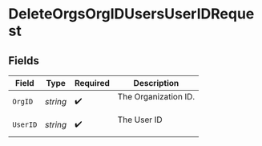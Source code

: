 # DeleteOrgsOrgIDUsersUserIDRequest


## Fields

| Field                  | Type                   | Required               | Description            |
| ---------------------- | ---------------------- | ---------------------- | ---------------------- |
| `OrgID`                | *string*               | :heavy_check_mark:     | The Organization ID.<br/><br/> |
| `UserID`               | *string*               | :heavy_check_mark:     | The User ID<br/><br/>  |